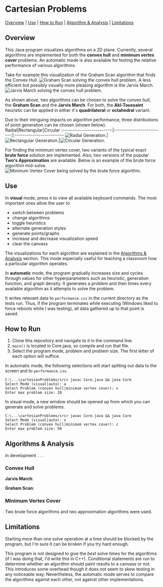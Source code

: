 # Cartesian Problems
[Overview](#overview) | [Use](#use) | [How to Run](#how-to-run) | [Algorithm & Analysis](#algorithms--analysis) | [Limitations](#limitations)
## Overview
This Java program visualizes algorithms on a 2D plane. Currently, several algorithms are implemented for both the **convex hull** and **minimum vertex cover** problems. An automatic mode is also available for testing the relative performance of various algorithms.

Take for example this visualization of the Graham Scan algorithm that finds the Convex Hull.
![Graham Scan solving the convex hull problem.](./assets/grahamScanDemo.gif)
A less efficient but possibly visually more pleasing algorithm is the Jarvis March.
![Jarvis March solving the convex hull problem.](./assets/jarvisMarchDemo.gif)

As shown above, two algorithms can be chosen to solve the convex hull, the **Graham Scan** and the **Jarvis March**. For both, the **Akl-Toussaint** heuristic can be applied in either it's **quadrilateral** or **octahedral** variant.

Due to their intriguing impacts on algorithm performance, three distributions of point generation can be chosen (shown below).
Radial|Rectangular|Circular
:-------------------------:|:-------------------------:|:-------------------------
![Radial Generation.](./assets/radialGeneration.png)|![Rectangular Generation.](./assets/rectangularGen.png)|![Circular Generation.](./assets/circularGeneration.png)

For finding the minimum vertex cover, two variants of the typical exact **brute force** solution are implemented. Also, two versions of the popular **Two's Approximation** are available. Below is an example of the brute force algorithm mid-solve.
![Minimum Vertex Cover being solved by the brute force algorithm.](./assets/vertexCoverBeingSolved.png)

## Use
In **visual** mode, press `K` to view all available keyboard commands. The most important ones allow the user to
* switch between problems
* change algorithms
* toggle heuristics
* alternate generation styles
* generate points/graphs
* increase and decrease visualization speed
* clear the canvass

The visualizations for each algorithm are explained in the [Algorithms & Analysis](#algorithms--analysis) section. This mode especially useful for teaching a classroom how a particular algorithm operates.

In **automatic** mode, the program gradually increases size and cycles through values for other hyperparameters such as heuristic, generation function, and graph density. It generates a problem and then times every available algorithm as it attempts to solve the problem.

It writes relevant data to `performance.csv` in the current directory as the tests run. Thus, if the program terminates while executing (Windows liked to force reboots while I was testing), all data gathered up to that point is saved.

## How to Run
1. Clone this repository and navigate to it in the command line. 
2. `main()` is located in Core.java, so compile and run that file.
3. Select the program mode, problem and problem size. The first letter of each option will suffice.

In automatic mode, the following selections will start spitting out data to the screen and to `performance.csv`. 
~~~
C:\...\cartesianProblems/src> javac Core.java && java Core
Select Mode (visual|auto): a
Select Problem (convex hull|minimum vertex cover): v
Enter max problem size: 20
~~~
In visual mode, a new window should be opened up from which you can generate and solve problems.
~~~
C:\...\cartesianProblems/src> javac Core.java && java Core
Select Mode (visual|auto): v
Select Problem (convex hull|minimum vertex cover): c
Enter max problem size: 50
~~~

## Algorithms & Analysis
In development . . .
### Convex Hull
**Jarvis March**:

**Graham Scan**:
### Minimum Vertex Cover
Two brute force algorithms and two approximation algorithms were used.

## Limitations
Starting more than one solve operation at a time should be blocked by the program, but I'm sure it can be broken if you try hard enough.

This program is not designed to give the *best* solve times for the algorithms (if I was doing that, I'd write this in C++). Conditional statements are run to determine whether an algorithm should paint results to a canvass or not. This introduces some overhead though it does not seem to skew testing in any noticeable way. Nevertheless, the automatic mode serves to compare the algorithms against each other, not against other implementations.